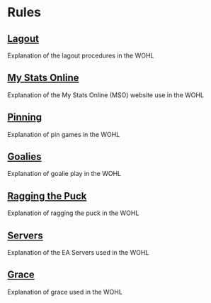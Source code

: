 # Rules

## [Lagout](lagout.md)
Explanation of the lagout procedures in the WOHL

## [My Stats Online](mso.md)
Explanation of the My Stats Online (MSO) website use in the WOHL

## [Pinning](pinning.md)
Explanation of pin games in the WOHL

## [Goalies](goalies.md)
Explanation of goalie play in the WOHL

## [Ragging the Puck](ragging.md)
Explanation of ragging the puck in the WOHL

## [Servers](servers.md)
Explanation of the EA Servers used in the WOHL

## [Grace](grace.md)
Explanation of grace used in the WOHL
